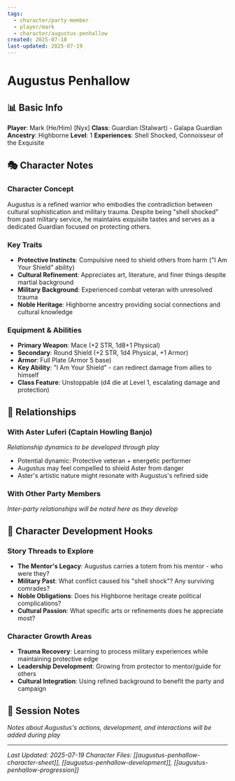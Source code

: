 ```yaml
---
tags:
  - character/party-member
  - player/mark
  - character/augustus-penhallow
created: 2025-07-18
last-updated: 2025-07-19
---
```


# Augustus Penhallow

## 📊 Basic Info
**Player**: Mark (He/Him) [Nyx]
**Class**: Guardian (Stalwart) - Galapa Guardian
**Ancestry**: Highborne
**Level**: 1
**Experiences**: Shell Shocked, Connoisseur of the Exquisite

## 🎭 Character Notes

### Character Concept
Augustus is a refined warrior who embodies the contradiction between cultural sophistication and military trauma. Despite being "shell shocked" from past military service, he maintains exquisite tastes and serves as a dedicated Guardian focused on protecting others.

### Key Traits
- **Protective Instincts**: Compulsive need to shield others from harm ("I Am Your Shield" ability)
- **Cultural Refinement**: Appreciates art, literature, and finer things despite martial background
- **Military Background**: Experienced combat veteran with unresolved trauma
- **Noble Heritage**: Highborne ancestry providing social connections and cultural knowledge

### Equipment & Abilities
- **Primary Weapon**: Mace (+2 STR, 1d8+1 Physical)
- **Secondary**: Round Shield (+2 STR, 1d4 Physical, +1 Armor)
- **Armor**: Full Plate (Armor 5 base)
- **Key Ability**: "I Am Your Shield" - can redirect damage from allies to himself
- **Class Feature**: Unstoppable (d4 die at Level 1, escalating damage and protection)

## 🔗 Relationships

### With Aster Luferi (Captain Howling Banjo)
*Relationship dynamics to be developed through play*
- Potential dynamic: Protective veteran + energetic performer
- Augustus may feel compelled to shield Aster from danger
- Aster's artistic nature might resonate with Augustus's refined side

### With Other Party Members
*Inter-party relationships will be noted here as they develop*

## 🎯 Character Development Hooks

### Story Threads to Explore
- **The Mentor's Legacy**: Augustus carries a totem from his mentor - who were they?
- **Military Past**: What conflict caused his "shell shock"? Any surviving comrades?
- **Noble Obligations**: Does his Highborne heritage create political complications?
- **Cultural Passion**: What specific arts or refinements does he appreciate most?

### Character Growth Areas
- **Trauma Recovery**: Learning to process military experiences while maintaining protective edge
- **Leadership Development**: Growing from protector to mentor/guide for others
- **Cultural Integration**: Using refined background to benefit the party and campaign

## 📝 Session Notes
*Notes about Augustus's actions, development, and interactions will be added during play*

---
*Last Updated: 2025-07-19*
*Character Files: [[augustus-penhallow-character-sheet]], [[augustus-penhallow-development]], [[augustus-penhallow-progression]]*
